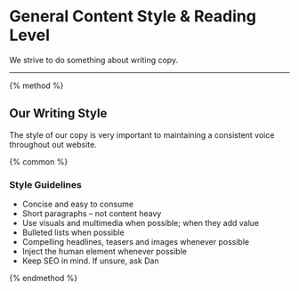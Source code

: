 # General Content Style &amp; Reading Level

We strive to do something about writing copy.

-----

{% method %}

## Our Writing Style

The style of our copy is very important to maintaining a consistent voice throughout out website.

{% common %}

### Style Guidelines

- Concise and easy to consume
- Short paragraphs – not content heavy
- Use visuals and multimedia when possible; when they add value
- Bulleted lists when possible
- Compelling headlines, teasers and images whenever possible
- Inject the human element whenever possible
- Keep SEO in mind. If unsure, ask Dan

{% endmethod %}